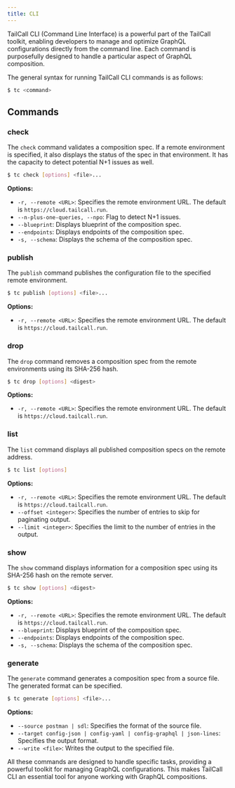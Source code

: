 ```yaml
---
title: CLI
---
```


TailCall CLI (Command Line Interface) is a powerful part of the TailCall toolkit, enabling developers to manage and optimize GraphQL configurations directly from the command line. Each command is purposefully designed to handle a particular aspect of GraphQL composition.

The general syntax for running TailCall CLI commands is as follows:

```bash
$ tc <command>
```

## Commands

### check

The `check` command validates a composition spec. If a remote environment is specified, it also displays the status of the spec in that environment. It has the capacity to detect potential N+1 issues as well.

```bash
$ tc check [options] <file>...
```

**Options:**

- `-r, --remote <URL>`: Specifies the remote environment URL. The default is `https://cloud.tailcall.run`.
- `--n-plus-one-queries, --npo`: Flag to detect N+1 issues.
- `--blueprint`: Displays blueprint of the composition spec.
- `--endpoints`: Displays endpoints of the composition spec.
- `-s, --schema`: Displays the schema of the composition spec.

### publish

The `publish` command publishes the configuration file to the specified remote environment.

```bash
$ tc publish [options] <file>...
```

**Options:**

- `-r, --remote <URL>`: Specifies the remote environment URL. The default is `https://cloud.tailcall.run`.

### drop

The `drop` command removes a composition spec from the remote environments using its SHA-256 hash.

```bash
$ tc drop [options] <digest>
```

**Options:**

- `-r, --remote <URL>`: Specifies the remote environment URL. The default is `https://cloud.tailcall.run`.

### list

The `list` command displays all published composition specs on the remote address.

```bash
$ tc list [options]
```

**Options:**

- `-r, --remote <URL>`: Specifies the remote environment URL. The default is `https://cloud.tailcall.run`.
- `--offset <integer>`: Specifies the number of entries to skip for paginating output.
- `--limit <integer>`: Specifies the limit to the number of entries in the output.

### show

The `show` command displays information for a composition spec using its SHA-256 hash on the remote server.

```bash
$ tc show [options] <digest>
```

**Options:**

- `-r, --remote <URL>`: Specifies the remote environment URL. The default is `https://cloud.tailcall.run`.
- `--blueprint`: Displays blueprint of the composition spec.
- `--endpoints`: Displays endpoints of the composition spec.
- `-s, --schema`: Displays the schema of the composition spec.

### generate

The `generate` command generates a composition spec from a source file. The generated format can be specified.

```bash
$ tc generate [options] <file>...
```

**Options:**

- `--source postman | sdl`: Specifies the format of the source file.
- `--target config-json | config-yaml | config-graphql | json-lines`: Specifies the output format.
- `--write <file>`: Writes the output to the specified file.

All these commands are designed to handle specific tasks, providing a powerful toolkit for managing GraphQL configurations. This makes TailCall CLI an essential tool for anyone working with GraphQL compositions.
